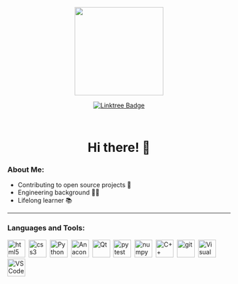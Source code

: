 <p align="center">
  <img src="https://media.giphy.com/media/jdPMeyv9rn0hZHh8n9/giphy.gif" width="200"/>
</p>

<div id="badges">
  <p align="center">
    <a href="https://linktr.ee/jt_ziolo">
      <img src="https://img.shields.io/badge/linktree-39E09B?style=for-the-badge&logo=linktree&logoColor=white" alt="Linktree Badge"/>
    </a>
    <!-- <a href="https://www.linkedin.com/in/jziolo">
      <img src="https://img.shields.io/badge/LinkedIn-blue?style=for-the-badge&logo=linkedin&logoColor=white" alt="LinkedIn Badge"/>
    </a>
    <a href="https://dev.to/jt_ziolo">
      <img src="https://img.shields.io/badge/DEV-black?style=for-the-badge&logo=dev&logoColor=black" alt="Dev.to Badge"/>
    </a> -->
  </p>
</div>

<!-- Profile views counter: ![](https://komarev.com/ghpvc/?username=jt-ziolo&style=flat-square) -->
<br>
<h1 align="center"> Hi there! 👋 </h1>

### About Me:
- Contributing to open source projects 💯
- Engineering background 👨‍🔬
- Lifelong learner 📚

---

### Languages and Tools:
<!-- py, anaconda, qt, pytest, numpy, pandas, cplusplus, csharp, git, visualstudio -->

<p>
  <!-- Web Dev -->
  <img src="https://cdn.jsdelivr.net/gh/devicons/devicon/icons/html5/html5-original.svg" title="html5" alt="html5" width="40" height="40"/>&nbsp;
  <img src="https://cdn.jsdelivr.net/gh/devicons/devicon/icons/css3/css3-original.svg" title="css3" alt="css3" width="40" height="40"/>&nbsp;
  <!-- App Dev -->
  <img src="https://cdn.jsdelivr.net/gh/devicons/devicon/icons/python/python-original.svg" title="Python" alt="Python" width="40" height="40"/>&nbsp;
  <img src="https://cdn.jsdelivr.net/gh/devicons/devicon/icons/anaconda/anaconda-original.svg" title="Anaconda" alt="Anaconda" width="40" height="40"/>&nbsp;
  <img src="https://cdn.jsdelivr.net/gh/devicons/devicon/icons/qt/qt-original.svg" title="Qt" alt="Qt" width="40" height="40"/>&nbsp;
  <img src="https://cdn.jsdelivr.net/gh/devicons/devicon/icons/pytest/pytest-original.svg" title="pytest" alt="pytest" width="40" height="40"/>&nbsp;
  <img src="https://cdn.jsdelivr.net/gh/devicons/devicon/icons/numpy/numpy-original.svg" title="numpy" alt="numpy" width="40" height="40"/>&nbsp;
  <img src="https://cdn.jsdelivr.net/gh/devicons/devicon/icons/cplusplus/cplusplus-original.svg" title="C++" alt="C++" width="40" height="40"/>&nbsp;
  <!-- Tools -->
  <img src="https://cdn.jsdelivr.net/gh/devicons/devicon/icons/git/git-original.svg" title="git" alt="git" width="40" height="40"/>&nbsp;
  <img src="https://cdn.jsdelivr.net/gh/devicons/devicon/icons/visualstudio/visualstudio-plain.svg" title="Visual Studio" alt="Visual Studio" width="40" height="40"/>&nbsp;
  <img src="https://cdn.jsdelivr.net/gh/devicons/devicon/icons/vscode/vscode-original.svg" title="VS Code" alt="VS Code" width="40" height="40"/>
</p>

<!-- Disabling stats for now, since it doesn't seem to update based on contributions to private repos
---

### My Stats:
[![GitHub Streak](http://github-readme-streak-stats.herokuapp.com?user=jt-ziolo&theme=dark&background=000000)](https://git.io/streak-stats)

[![Top Langs](https://github-readme-stats.vercel.app/api/top-langs/?username=jt-ziolo&layout=compact&theme=vision-friendly-dark)](https://github.com/anuraghazra/github-readme-stats)

<i>Note: Most Used Languages is only a metric of the languages my public code consists of and doesn't reflect my experience or current skill level.</i>

--!>

<!--
**jt-ziolo/jt-ziolo** is a ✨ _special_ ✨ repository because its `README.md` (this file) appears on your GitHub profile.

Here are some ideas to get you started:

- 🔭 I’m currently working on ...
- 🌱 I’m currently learning ...
- 👯 I’m looking to collaborate on ...
- 🤔 I’m looking for help with ...
- 💬 Ask me about ...
- 📫 How to reach me: ...
- 😄 Pronouns: ...
- ⚡ Fun fact: ...
-->
